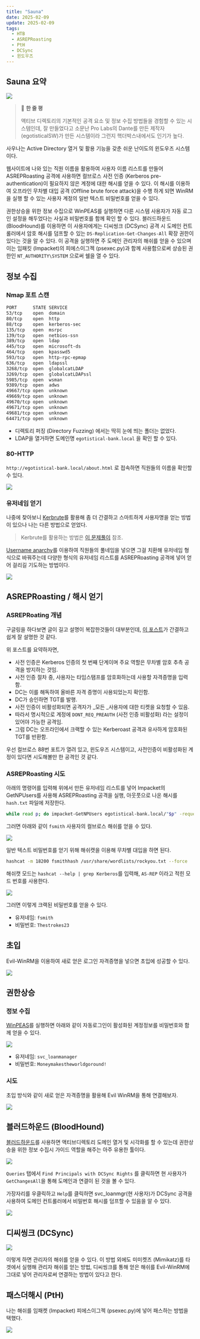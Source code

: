 ```yaml
---
title: "Sauna"
date: 2025-02-09
update: 2025-02-09
tags:
  - HTB
  - ASREPRoasting
  - PtH
  - DCSync
  - 윈도우즈
---
```

## Sauna 요약
![](https://velog.velcdn.com/images/h3llanut3lla/post/4a06e187-1d98-4268-9540-f1c4a459e2df/image.png)

> 🌟 **한 줄 평**
>
> 액티브 디렉토리의 기본적인 공격 요소 및 정보 수집 방법들을 경험할 수 있는 시스템인데, 잘 만들었다고 소문난 Pro Labs의 Dante를 만든 제작자 (egotisticalSW)가 만든 시스템이라 그런지 핵더박스내에서도 인기가 높다. 

사우나는 Active Directory 열거 및 활용 기능을 갖춘 쉬운 난이도의 윈도우즈 시스템이다. 

웹사이트에 나와 있는 직원 이름을 활용하여 사용자 이름 리스트를 만들어 ASREPRoasting 공격에 사용하면 컬브로스 사전 인증 (Kerberos pre-authentication)이 필요하지 않은 계정에 대한 해시를 얻을 수 있다. 이 해시를 이용하여 오프라인 무차별 대입 공격 (Offline brute force attack)을 수행 하게 되면 WinRM을 실행 할 수 있는 사용자 계정의 일반 텍스트 비밀번호를 얻을 수 있다. 

권한상승을 위한 정보 수집으로 WinPEAS를 실행하면 다른 시스템 사용자가 자동 로그인 설정을 해두었다는 사실과 비밀번호를 함께 확인 할 수 있다. 블러드하운드 (BloodHound)를 이용하면 이 사용자에게는 디씨씽크 (DCSync) 공격 시 도메인 컨트롤러에서 암호 해시를 덤프할 수 있는 `DS-Replication-Get-Changes-All` 확장 권한이 있다는 것을 알 수 있다. 이 공격을 실행하면 주 도메인 관리자의 해쉬를 얻을 수 있으며 이는 임패킷 (Impacket)의 피에스이그젝 (psexec.py)과 함께 사용함으로써 상승된 권한인 `NT_AUTHORITY\SYSTEM` 으로써 쉘을 열 수 있다. 

## 정보 수집
### Nmap 포트 스캔
```sh
PORT      STATE SERVICE                    
53/tcp    open  domain 
80/tcp    open  http
88/tcp    open  kerberos-sec
135/tcp   open  msrpc
139/tcp   open  netbios-ssn
389/tcp   open  ldap
445/tcp   open  microsoft-ds                          
464/tcp   open  kpasswd5
593/tcp   open  http-rpc-epmap
636/tcp   open  ldapssl
3268/tcp  open  globalcatLDAP              
3269/tcp  open  globalcatLDAPssl
5985/tcp  open  wsman
9389/tcp  open  adws
49667/tcp open  unknown
49669/tcp open  unknown
49670/tcp open  unknown
49671/tcp open  unknown
49681/tcp open  unknown
64471/tcp open  unknown
```
- 디렉토리 퍼징 (Directory Fuzzing) 에서는 딱히 눈에 띄는 폴더는 없었다. 
- LDAP을 열거하면 도메인명 `egotistical-bank.local` 을 확인 할 수 있다. 

### 80-HTTP
`http://egotistical-bank.local/about.html` 로 접속하면 직원들의 이름을 확인할 수 있다. 

![](https://velog.velcdn.com/images/h3llanut3lla/post/be597dbd-270e-439f-9379-9d46daf99b85/image.png)

### 유저네임 얻기
나중에 찾아보니 [Kerbrute](https://github.com/ropnop/kerbrute)를 활용해 좀 더 간결하고 스마트하게 사용자명을 얻는 방법이 있으나 나는 다른 방법으로 얻었다.

>Kerbrute를 활용하는 방법은 [이 문제풀이](https://0xdf.gitlab.io/2020/07/18/htb-sauna.html#recon) 참조. 

[Username anarchy](https://github.com/urbanadventurer/username-anarchy)를 이용하여 직원들의 풀네임을 넣으면 그걸 치환해 유저네임 형식으로 바꿔주는데 다양한 형식의 유저네임 리스트를 ASREPRoasting 공격에 넣어 얻어 걸리길 기도하는 방법이다. 

![](https://velog.velcdn.com/images/h3llanut3lla/post/88c244c4-5d61-4be2-8646-8c54a7caf1cc/image.png)

## ASREPRoasting / 해시 얻기
### ASREPRoating 개념
구글링을 하다보면 글이 길고 설명이 복잡한것들이 대부분인데, [이 포스트](https://m0chan.github.io/2019/07/31/How-To-Attack-Kerberos-101.html#as-rep-roasting)가 간결하고 쉽게 잘 설명한 것 같다. 

위 포스트를 요약하자면, 
- 사전 인증은 Kerberos 인증의 첫 번째 단계이며 주요 역할은 무차별 암호 추측 공격을 방지하는 것임. 
- 사전 인증 절차 중, 사용자는 타임스탬프를 암호화하는데 사용할 자격증명을 입력함. 
- DC는 이를 해독하여 올바른 자격 증명이 사용되었는지 확인함. 
- DC가 승인하면 TGT를 발행.
- 사전 인증이 비활성화되면 공격자가 _모든 _사용자에 대한 티켓을 요청할 수 있음.
- 따라서 명시적으로 계정에 `DONT_REQ_PREAUTH` (사전 인증 비활성화) 라는 설정이 있어야 가능한 공격임. 
- 그럼 DC는 오프라인에서 크랙할 수 있는 Kerberoast 공격과 유사하게 암호화된 TGT를 반환함. 

우선 컬브로스 88번 포트가 열려 있고, 윈도우즈 시스템이고, 사전인증이 비활성화된 계정이 있다면 시도해볼만 한 공격인 것 같다. 

### ASREPRoasting 시도
아래의 명령어를 입력해 위에서 만든 유저네임 리스트를 넣어 Impacket의 GetNPUsers를 사용해 ASREPRoasting 공격을 실행, 아웃풋으로 나온 해시를 `hash.txt` 파일에 저장한다. 

```sh
while read p; do impacket-GetNPUsers egotistical-bank.local/"$p" -request -no-pass -dc-ip 10.10.10.175 >> hash.txt; done < unames.txt
```

그러면 아래와 같이 `fsmith` 사용자의 컬브로스 해쉬를 얻을 수 있다. 

![](https://velog.velcdn.com/images/h3llanut3lla/post/55f4b870-d498-48b7-969a-6d4cd964d98a/image.png)

일반 텍스트 비밀번호를 얻기 위해 해쉬캣을 이용해 무차별 대입을 하면 된다. 

```sh
hashcat -m 18200 fsmithhash /usr/share/wordlists/rockyou.txt --force
```

해쉬캣 모드는 `hashcat --help | grep Kerberos`를 입력해, `AS-REP` 이라고 적힌 모드 번호를 사용한다. 

![](https://velog.velcdn.com/images/h3llanut3lla/post/78b5413e-a491-483c-8936-f1744512efba/image.png)

그러면 이렇게 크랙된 비밀번호를 얻을 수 있다. 

- 유저네임: `fsmith`
- 비밀번호: `Thestrokes23`


## 초입
Evil-WinRM을 이용하여 새로 얻은 로그인 자격증명을 넣으면 초입에 성공할 수 있다. 

![](https://velog.velcdn.com/images/h3llanut3lla/post/43b2d8fa-fe29-411c-97df-7fd457d3aebf/image.png)

## 권한상승
### 정보 수집
[WinPEAS](https://github.com/peass-ng/PEASS-ng/blob/master/winPEAS/winPEASexe/README.md)를 실행하면 아래와 같이 자동로그인이 활성화된 계정정보를 비밀번호와 함께 얻을 수 있다. 

![](https://velog.velcdn.com/images/h3llanut3lla/post/7143ac67-0377-4a57-b206-1d392687d4c0/image.png)

- 유저네임: `svc_loanmanager`
- 비밀번호: `Moneymakestheworldgoround!`

### 시도 
초입 방식와 같이 새로 얻은 자격증명을 활용해 Evil WinRM을 통해 연결해보자. 

![](https://velog.velcdn.com/images/h3llanut3lla/post/779305e0-89f4-430f-a9bf-9435496ee062/image.png)

## 블러드하운드 (BloodHound)
[블러드하운드](https://github.com/SpecterOps/BloodHound-Legacy)를 사용하면 액티브디렉토리 도메인 열거 및 시각화를 할 수 있는데 권한상승을 위한 정보 수집시 가이드 역할을 해주는 아주 유용한 툴이다. 

![](https://velog.velcdn.com/images/h3llanut3lla/post/ee48adf9-5457-41dc-af91-e94e39c5235f/image.png)

`Queries` 탭에서 `Find Principals with DCSync Rights` 를 클릭하면 현 사용자가 `GetChangesAll`을 통해 도메인과 연결이 된 것을 볼 수 있다.

가장자리를 우클릭하고 `Help`를 클릭하면 svc_loanmgr(현 사용자)가 DCSync 공격을 사용하여 도메인 컨트롤러에서 비밀번호 해시를 덤프할 수 있음을 알 수 있다.

![](https://velog.velcdn.com/images/h3llanut3lla/post/63046407-49dc-4d39-828d-1a0461df8a88/image.png)

## 디씨씽크 (DCSync)
![](https://velog.velcdn.com/images/h3llanut3lla/post/8682c72b-2a15-43ad-984b-c520fd415b15/image.png)

이렇게 하면 관리자의 해쉬를 얻을 수 있다. 
이 방법 외에도 미미켓즈 (Mimikatz)를 타겟에서 실행해 관리자 해쉬를 얻는 방법, 디씨씽크를 통해 얻은 해쉬를 Evil-WinRM에 그대로 넣어 관리자로써 연결하는 방법이 있다고 한다. 

## 패스더해시 (PtH)
나는 해쉬를 임패켓 (Impacket) 피에스이그젝 (psexec.py)에 넣어 패스하는 방법을 택했다. 

![](https://velog.velcdn.com/images/h3llanut3lla/post/bb50f669-d675-4dc1-b889-b7e982d0b215/image.png)
